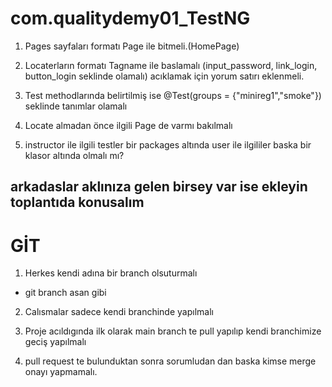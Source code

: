 # com.qualitydemy01_TestNG
1. Pages sayfaları formatı Page ile bitmeli.(HomePage)

2.  Locaterların formatı Tagname ile baslamalı (input_password, link_login, button_login seklinde olamalı)
acıklamak için yorum satırı eklenmeli.

3. Test methodlarında belirtilmiş ise @Test(groups = {"minireg1","smoke"}) seklinde tanımlar olamalı
4. Locate almadan önce ilgili Page de varmı bakılmalı
5.  instructor ile ilgili testler bir packages altında 
user ile ilgililer baska bir klasor altında olmalı mı? 
## arkadaslar aklınıza gelen birsey var ise ekleyin toplantıda konusalım

# GİT
1. Herkes kendi adına bir branch olsuturmalı
* git branch asan    gibi
2. Calısmalar sadece kendi branchinde yapılmalı

3. Proje acıldıgında ilk olarak main branch te pull yapılıp
kendi branchimize geciş yapılmalı

4. pull request te bulunduktan sonra sorumludan dan baska kimse
merge onayı yapmamalı.

